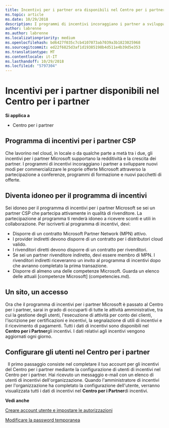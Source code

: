 ```yaml
---
title: Incentivi per i partner ora disponibili nel Centro per i partner | Centro per i partner
ms.topic: article
ms.date: 10/29/2018
description: I programmi di incentivi incoraggiano i partner a sviluppare nuove tecniche di marketing, offrire formazione e altro
author: labrenne
ms.author: labrenne
ms.localizationpriority: medium
ms.openlocfilehash: bd6427f035c7cb4107073ab7039a3b1823025968
ms.sourcegitcommit: ed22f6825d3af1d19385198b4d511e4b39d5e353
ms.translationtype: MT
ms.contentlocale: it-IT
ms.lasthandoff: 10/29/2018
ms.locfileid: "5797304"
---
```

# <a name="partner-incentives-is-now-on-partner-center"></a>Incentivi per i partner disponibili nel Centro per i partner 

**Si applica a**

-  Centro per i partner

## <a name="the-csp-partner-incentives-program"></a>Programma di incentivi per i partner CSP

Che lavorino nel cloud, in locale o da qualche parte a metà tra i due, gli incentivi per i partner Microsoft supportano la redditività e la crescita dei partner. I programmi di incentivi incoraggiano i partner a sviluppare nuovi modi per commercializzare le proprie offerte Microsoft attraverso la partecipazione a conferenze, programmi di formazione e nuovi pacchetti di offerte. 

## <a name="qualify-for-the-incentives-program"></a>Diventa idoneo per il programma di incentivi

Sei idoneo per il programma di incentivi per i partner Microsoft se sei un partner CSP che partecipa attivamente in qualità di rivenditore.
La partecipazione al programma ti renderà idoneo a ricevere sconti e utili in collaborazione. Per iscriverti al programma di incentivi, devi: 
-   Disporre di un contratto Microsoft Partner Network (MPN) attivo.  
-   I provider indiretti devono disporre di un contratto per i distributori cloud valido.
-   I rivenditori diretti devono disporre di un contratto per rivenditori.
-   Se sei un partner rivenditore indiretto, devi essere membro di MPN. I rivenditori indiretti riceveranno un invito al programma di incentivi dopo che avranno completato la prima transazione. 
-   Disporre di almeno una delle competenze Microsoft. Guarda un elenco delle attuali [competenze Microsoft] (competencies.md).

## <a name="one-site-one-log-on"></a>Un sito, un accesso

Ora che il programma di incentivi per i partner Microsoft è passato al Centro per i partner, sarai in grado di occuparti di tutte le attività amministrative, tra cui la gestione degli utenti, l'esecuzione di attività per conto dei clienti, l'iscrizione per certificazioni e incentivi, la segnalazione di utili di incentivi e il ricevimento di pagamenti. Tutti i dati di incentivi sono disponibili nel **Centro per i Partner**gli incentivi. I dati relativi agli incentivi vengono aggiornati ogni giorno.
 
## <a name="set-your-users-up-in-partner-center"></a>Configurare gli utenti nel Centro per i partner
 
Il primo passaggio consiste nel completare il tuo account per gli incentivi del Centro per i partner mediante la configurazione di utenti di incentivi nel Centro per i partner. Hai ricevuto un messaggio e-mail con un elenco di utenti di incentivi dell'organizzazione. Quando l'amministratore di incentivi per l'organizzazione ha completato la configurazione dell'utente, verranno visualizzata tutti i dati di incentivi nel **Centro per i Partner**di incentivi.

**Vedi anche**

[Creare account utente e impostare le autorizzazioni](create-user-accounts-and-set-permissions.md)

[Modificare la password temporanea](change-your-temporary-password.md)


